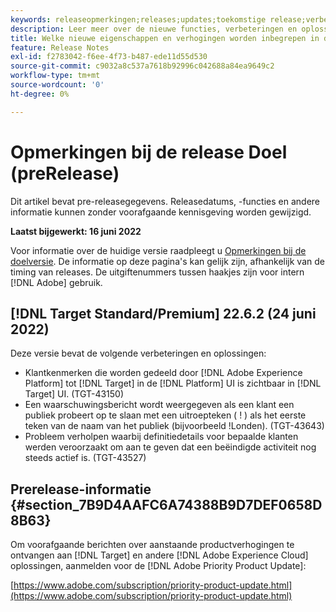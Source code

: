 ```yaml
---
keywords: releaseopmerkingen;releases;updates;toekomstige release;verbeteringen;nieuwe functies;oplossingen;updates;pre-release
description: Leer meer over de nieuwe functies, verbeteringen en oplossingen in de komende release van Adobe Target, waaronder SDK's, API's en JavaScript-bibliotheken.
title: Welke nieuwe eigenschappen en verhogingen worden inbegrepen in de aanstaande Versie?
feature: Release Notes
exl-id: f2783042-f6ee-4f73-b487-ede11d55d530
source-git-commit: c9032a8c537a7618b92996c042688a84ea9649c2
workflow-type: tm+mt
source-wordcount: '0'
ht-degree: 0%

---
```


# Opmerkingen bij de release Doel (preRelease)

Dit artikel bevat pre-releasegegevens. Releasedatums, -functies en andere informatie kunnen zonder voorafgaande kennisgeving worden gewijzigd.

**Laatst bijgewerkt: 16 juni 2022**

Voor informatie over de huidige versie raadpleegt u [Opmerkingen bij de doelversie](release-notes.md). De informatie op deze pagina&#39;s kan gelijk zijn, afhankelijk van de timing van releases. De uitgiftenummers tussen haakjes zijn voor intern [!DNL Adobe] gebruik.

## [!DNL Target Standard/Premium] 22.6.2 (24 juni 2022)

Deze versie bevat de volgende verbeteringen en oplossingen:

* Klantkenmerken die worden gedeeld door [!DNL Adobe Experience Platform] tot [!DNL Target] in de [!DNL Platform] UI is zichtbaar in [!DNL Target] UI. (TGT-43150)
* Een waarschuwingsbericht wordt weergegeven als een klant een publiek probeert op te slaan met een uitroepteken ( ! ) als het eerste teken van de naam van het publiek (bijvoorbeeld !Londen). (TGT-43643)
* Probleem verholpen waarbij definitiedetails voor bepaalde klanten werden veroorzaakt om aan te geven dat een beëindigde activiteit nog steeds actief is. (TGT-43527)

## Prerelease-informatie {#section_7B9D4AAFC6A74388B9D7DEF0658D8B63}

Om voorafgaande berichten over aanstaande productverhogingen te ontvangen aan [!DNL Target] en andere [!DNL Adobe Experience Cloud] oplossingen, aanmelden voor de [!DNL Adobe Priority Product Update]:

[https://www.adobe.com/subscription/priority-product-update.html](https://www.adobe.com/subscription/priority-product-update.html)
